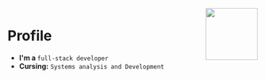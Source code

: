 <img align='right' src='https://cdn.discordapp.com/emojis/810934476711919646.png?v=1' width='105'>

# Profile

<ul>
   <li><strong>I'm a </strong><code>full-stack developer</code></li>
   <li><strong>Cursing:</strong> <code>Systems analysis and Development</code> </li>
</ul>
